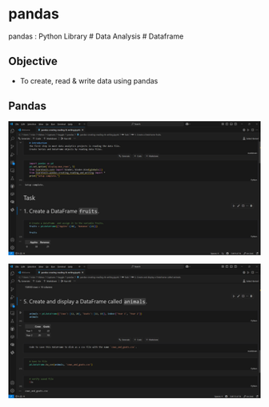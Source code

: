 # pandas
pandas : Python Library # Data Analysis # Dataframe


## Objective
- To create, read & write data using pandas


## Pandas

![pandas001.png](./media/pandas001.png)

![pandas002.png](./media/pandas002.png)